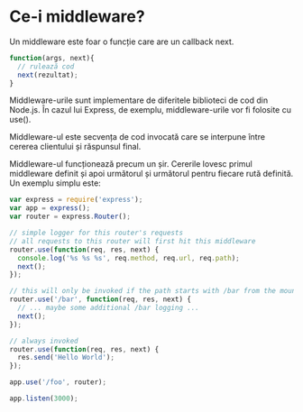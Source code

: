 # Ce-i middleware?

Un middleware este foar o funcție care are un callback next.

```js
function(args, next){
  // rulează cod
  next(rezultat);
}
```

Middleware-urile sunt implementare de diferitele biblioteci de cod din Node.js. În cazul lui Express, de exemplu, middleware-urile vor fi folosite cu use().

Middleware-ul este secvența de cod invocată care se interpune între cererea clientului și răspunsul final.

Middleware-ul funcționează precum un șir. Cererile lovesc primul middleware definit și apoi următorul și următorul pentru fiecare rută definită. Un exemplu simplu este:

```js
var express = require('express');
var app = express();
var router = express.Router();

// simple logger for this router's requests
// all requests to this router will first hit this middleware
router.use(function(req, res, next) {
  console.log('%s %s %s', req.method, req.url, req.path);
  next();
});

// this will only be invoked if the path starts with /bar from the mount point
router.use('/bar', function(req, res, next) {
  // ... maybe some additional /bar logging ...
  next();
});

// always invoked
router.use(function(req, res, next) {
  res.send('Hello World');
});

app.use('/foo', router);

app.listen(3000);

```
